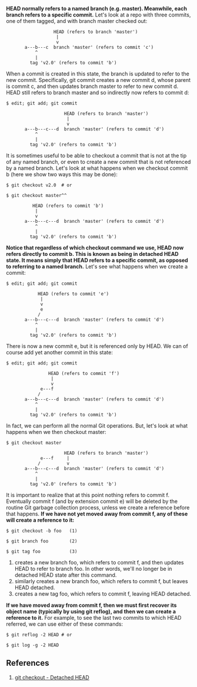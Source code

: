 **HEAD normally refers to a named branch (e.g. master). Meanwhile, each branch refers to a specific commit.** Let's look at a repo with three commits, one of them tagged, and with branch master checked out:
> 
                      HEAD (refers to branch 'master')
                       |
                       v
           a---b---c  branch 'master' (refers to commit 'c')
               ^
               |
             tag 'v2.0' (refers to commit 'b')

When a commit is created in this state, the branch is updated to refer to the new commit. Specifically, git commit creates a new commit d, whose parent is commit c, and then updates branch master to refer to new commit d. HEAD still refers to branch master and so indirectly now refers to commit d:
```
$ edit; git add; git commit
```
>
                          HEAD (refers to branch 'master')
                           |
                           v
           a---b---c---d  branch 'master' (refers to commit 'd')
               ^
               |
             tag 'v2.0' (refers to commit 'b')

It is sometimes useful to be able to checkout a commit that is not at the tip of any named branch, or even to create a new commit that is not referenced by a named branch. Let's look at what happens when we checkout commit b (here we show two ways this may be done):
```
$ git checkout v2.0  # or

$ git checkout master^^
```
>
              HEAD (refers to commit 'b')
               |
               v
           a---b---c---d  branch 'master' (refers to commit 'd')
               ^
               |
             tag 'v2.0' (refers to commit 'b')

**Notice that regardless of which checkout command we use, HEAD now refers directly to commit b. This is known as being in detached HEAD state. It means simply that HEAD refers to a specific commit, as opposed to referring to a named branch.** Let's see what happens when we create a commit:
```
$ edit; git add; git commit
```
>
                HEAD (refers to commit 'e')
                 |
                 v
                 e
                /
           a---b---c---d  branch 'master' (refers to commit 'd')
               ^
               |
             tag 'v2.0' (refers to commit 'b')

There is now a new commit e, but it is referenced only by HEAD. We can of course add yet another commit in this state:
```
$ edit; git add; git commit
```
>
                    HEAD (refers to commit 'f')
                     |
                     v
                 e---f
                /
           a---b---c---d  branch 'master' (refers to commit 'd')
               ^
               |
             tag 'v2.0' (refers to commit 'b')

In fact, we can perform all the normal Git operations. But, let's look at what happens when we then checkout master:
```
$ git checkout master
```
>
                          HEAD (refers to branch 'master')
                 e---f     |
                /          v
           a---b---c---d  branch 'master' (refers to commit 'd')
               ^
               |
             tag 'v2.0' (refers to commit 'b')

It is important to realize that at this point nothing refers to commit f. Eventually commit f (and by extension commit e) will be deleted by the routine Git garbage collection process, unless we create a reference before that happens. **If we have not yet moved away from commit f, any of these will create a reference to it:**
```
$ git checkout -b foo   (1)

$ git branch foo        (2)

$ git tag foo           (3)
```
1. creates a new branch foo, which refers to commit f, and then updates HEAD to refer to branch foo. In other words, we'll no longer be in detached HEAD state after this command.
2. similarly creates a new branch foo, which refers to commit f, but leaves HEAD detached.
3. creates a new tag foo, which refers to commit f, leaving HEAD detached.

**If we have moved away from commit f, then we must first recover its object name (typically by using git reflog), and then we can create a reference to it.** For example, to see the last two commits to which HEAD referred, we can use either of these commands:
```
$ git reflog -2 HEAD # or

$ git log -g -2 HEAD
```

## References
1. [git checkout - Detached HEAD](https://git-scm.com/docs/git-checkout#_detached_head)